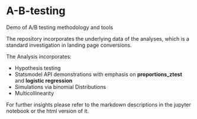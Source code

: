 # A-B-testing
Demo of A/B testing methodology and tools

The repository incorporates the underlying data of the analyses, which is a standard investigation in landing page conversions. 

The Analysis incorporates:

- Hypothesis testing
- Statsmodel API demonstrations with emphasis on __proportions_ztest__ and __logistic regression__
- Simulations via binomial Distributions
- Multicollinearity

For further insights please refer to the markdown descriptions in the jupyter notebook or the html version of it.
